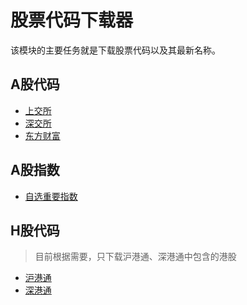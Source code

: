 # 股票代码下载器
该模块的主要任务就是下载股票代码以及其最新名称。

## A股代码
* [上交所](./DataSource/A_Stock/SH_A_Code_sjs.ts)
* [深交所](./DataSource/A_Stock/SZ_A_Code_sjs.ts)
* [东方财富](./DataSource/A_Stock/A_Code_dfcf.ts)

## A股指数
* [自选重要指数](./DataSource/A_Stock/A_Index_Code_zx.ts)

## H股代码
> 目前根据需要，只下载沪港通、深港通中包含的港股

* [沪港通](./DataSource/H_Stock/H_Code_hgt.ts)
* [深港通](./DataSource/H_Stock/H_Code_sgt.ts)